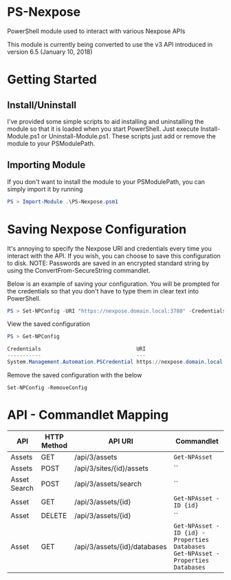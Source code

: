 # PS-Nexpose
PowerShell module used to interact with various Nexpose APIs

This module is currently being converted to use the v3 API introduced in version 6.5 (January 10, 2018)

# Getting Started
## Install/Uninstall
I've provided some simple scripts to aid installing and uninstalling the module so that it is loaded when you start PowerShell.
Just execute Install-Module.ps1 or Uninstall-Module.ps1.  These scripts just add or remove the module to your PSModulePath.

## Importing Module
If you don't want to install the module to your PSModulePath, you can simply import it by running
```PowerShell
PS > Import-Module .\PS-Nexpose.psm1
```

# Saving Nexpose Configuration
It's annoying to specify the Nexpose URI and credentials every time you interact with the API.  If you wish, you can choose to save this configuration to disk.
NOTE: Passwords are saved in an encrypted standard string by using the ConvertFrom-SecureString commandlet.

Below is an example of saving your configuration. You will be prompted for the credentials so that you don't have to type them in clear text into PowerShell.
```PowerShell
PS > Set-NPConfig -URI "https://nexpose.domain.local:3780" -Credentials (Get-Credential)
```

View the saved configuration
```PowerShell
PS > Get-NPConfig

Credentials                               URI
-----------                               ---
System.Management.Automation.PSCredential https://nexpose.domain.local:3780
```

Remove the saved configuration with the below
```
Set-NPConfig -RemoveConfig
```

# API - Commandlet Mapping
API | HTTP Method | API URI | Commandlet
--- | --- | --- | ---
Assets | GET | /api/3/assets | `Get-NPAsset`
Assets | POST | /api/3/sites/{id}/assets | ``
Asset Search | POST | /api/3/assets/search | ``
Asset | GET | /api/3/assets/{id} | `Get-NPAsset -ID {id}`
Asset | DELETE | /api/3/assets/{id} | ``
Asset | GET | /api/3/assets/{id}/databases | `Get-NPAsset -ID {id} -Properties Databases`<br>`Get-NPAsset -Properties Databases`
